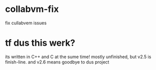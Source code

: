 # collabvm-fix
fix cullabvem issues
# tf dus this werk?
its written in C++ and C at the sume time! mostly unfinished, but v2.5 is finish-line. and v2.6 means goodbye to dus project
